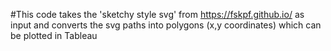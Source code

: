 #This code takes the 'sketchy style svg' from https://fskpf.github.io/ as input and converts the svg paths into polygons (x,y coordinates) which can be plotted in Tableau
